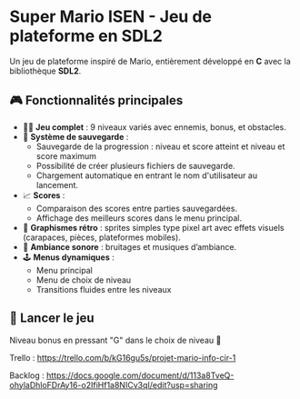 # Super Mario ISEN - Jeu de plateforme en SDL2

Un jeu de plateforme inspiré de Mario, entièrement développé en **C** avec la bibliothèque **SDL2**.

## 🎮 Fonctionnalités principales

- 👨‍🔧 **Jeu complet** : 9 niveaux variés avec ennemis, bonus, et obstacles.
- 💾 **Système de sauvegarde** :
  - Sauvegarde de la progression : niveau et score atteint et niveau et score maximum
  - Possibilité de créer plusieurs fichiers de sauvegarde.
  - Chargement automatique en entrant le nom d'utilisateur au lancement.
- 📈 **Scores** :
  - Comparaison des scores entre parties sauvegardées.
  - Affichage des meilleurs scores dans le menu principal.
- 🎨 **Graphismes rétro** : sprites simples type pixel art avec effets visuels (carapaces, pièces, plateformes mobiles).
- 🎵 **Ambiance sonore** : bruitages et musiques d’ambiance.
- 🕹️ **Menus dynamiques** :
  - Menu principal
  - Menu de choix de niveau
  - Transitions fluides entre les niveaux

## 🚀 Lancer le jeu

Niveau bonus en pressant "G" dans le choix de niveau 🤫​

Trello : https://trello.com/b/kG16gu5s/projet-mario-info-cir-1

Backlog : https://docs.google.com/document/d/113a8TveQ-ohylaDhloFDrAy16-o2IfiHf1a8NICv3qI/edit?usp=sharing